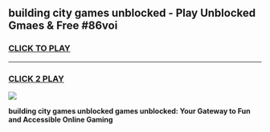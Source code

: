 
## building city games unblocked - Play Unblocked Gmaes & Free #86voi
<h3>
<a href="https://premium.freeplayer.one?title=building_city_games_unblocked&ref=03M">CLICK TO PLAY</a></h3>
<hr>

<h3>
<a href="https://premium.freeplayer.one?title=building_city_games_unblocked&ref=03M">CLICK 2 PLAY</a>
  
</h3>

<a href="https://premium.freeplayer.one?title=building_city_games_unblocked&ref=03M"><img src="https://clearcache.store/games.png"></a>


**building city games unblocked games unblocked: Your Gateway to Fun and Accessible Online Gaming**
